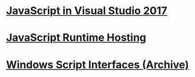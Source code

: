 # [JavaScript in Visual Studio 2017](javascript/javascript-in-vs-2017.md)
# [JavaScript Runtime Hosting](chakra-hosting/javascript-runtime-hosting.md)
# [Windows Script Interfaces (Archive)](winscript/windows-script-interfaces.md)
